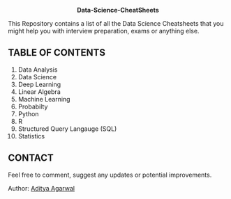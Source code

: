 <b><p align = 'center'>Data-Science-CheatSheets</p></b>

This Repository contains a list of all the Data Science Cheatsheets that you might help you with interview preparation, exams or anything else.

## TABLE OF CONTENTS

1. Data Analysis
2. Data Science
3. Deep Learning
4. Linear Algebra
5. Machine Learning
6. Probabilty
7. Python
8. R
9. Structured Query Langauge (SQL)
10. Statistics

## CONTACT

Feel free to comment, suggest any updates or potential improvements.

Author: <a href = "https://www.linkedin.com/in/adityaagarwal68/">Aditya Agarwal</a>
